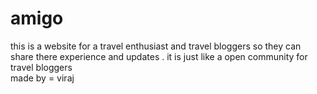 # amigo
this is a website for a travel enthusiast and travel bloggers so they can share there experience and updates . it is just like  a open community for travel bloggers 
<br>
made by  = viraj 
